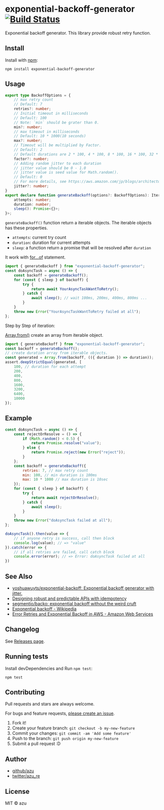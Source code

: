 # exponential-backoff-generator [![Build Status](https://travis-ci.org/azu/exponential-backoff-generator.svg?branch=master)](https://travis-ci.org/azu/exponential-backoff-generator)

Exponential backoff generator. This library provide robust retry function.

## Install

Install with [npm](https://www.npmjs.com/):

    npm install exponential-backoff-generator

## Usage

```ts
export type BackoffOptions = {
    // max retry count
    // Default: 7
    retries?: number;
    // Initial timeout in milliseconds
    // Default: 100
    // Note: `min` should be grater than 0.
    min?: number;
    // max timeout in milliseconds
    // Default: 10 * 1000(10 seconds)
    max?: number;
    // Timeout will be multiplied by Factor.
    // Default: 2
    // Default durations are 2 * 100, 4 * 100, 8 * 100, 16 * 100, 32 * 100
    factor?: number;
    // Adding random jitter to each duration
    // jitter value should be 0 - 1.0
    // jitter value is seed value for Math.random().
    // Default: 0
    // For more details, see https://aws.amazon.com/jp/blogs/architecture/exponential-backoff-and-jitter/
    jitter?: number;
}
export declare function generateBackoff(options?: BackoffOptions): IterableIterator<{
    attempts: number;
    duration: number;
    sleep(): Promise<{}>;
}>;
```

`generateBackoff()` function return a iterable objects.
The iterable objects has these properties.

- `attempts`: current try count
- `duration`: duration for current attempts
- `sleep`: a function return a promise that will be resolved after `duration`

It work with [for...of](https://developer.mozilla.org/en-US/docs/Web/JavaScript/Reference/Statements/for...of) statement.

```js
import { generateBackoff } from "exponential-backoff-generator";
const doAsyncTask = async () => {
    const backoff = generateBackoff();
    for (const { sleep } of backoff) {
        try {
            return await YourAsyncTaskWantToRetry();
        } catch {
            await sleep(); // wait 100ms, 200ms, 400ms, 800ms ...
        }
    }
    throw new Error("YourAsyncTaskWantToRetry failed at all");
};
```

Step by Step of iteration:

[Array​.from()](https://developer.mozilla.org/en-US/docs/Web/JavaScript/Reference/Global_Objects/Array/from) create an array from iterable object.

```js
import { generateBackoff } from "exponential-backoff-generator";
const backoff = generateBackoff();
// create duration array from iterable objects.
const generated = Array.from(backoff, (({ duration }) => duration));
assert.deepStrictEqual(generated, [
    100, // duration for each attempt
    200,
    400,
    800,
    1600,
    3200,
    6400,
    10000
});
```


## Example

```js
const doAsyncTask = async () => {
    const rejectOrResolve = () => {
        if (Math.random() < 0.5) {
            return Promise.resolve("value");
        } else {
            return Promise.reject(new Error("reject"));
        }
    };
    const backoff = generateBackoff({
        retries: 7, // max retry count
        min: 100, // min duration is 100ms
        max: 10 * 1000 // max duration is 10sec
    });
    for (const { sleep } of backoff) {
        try {
            return await rejectOrResolve();
        } catch {
            await sleep();
        }
    }
    throw new Error("doAsyncTask failed at all");
};

doAsyncTask().then(value => {
    // if anyone retry is success, call then block
    console.log(value); // => "value"
}).catch(error => {
    // if all retries are failed, call catch block
    console.error(error); // => Error: doAsyncTask failed at all
})
````

## See Also

- [yoshuawuyts/exponential-backoff: Exponential backoff generator with jitter.](https://github.com/yoshuawuyts/exponential-backoff)
- [Designing robust and predictable APIs with idempotency](https://stripe.com/ja-us/blog/idempotency)
- [segmentio/backo: exponential backoff without the weird cruft](https://github.com/segmentio/backo)
- [Exponential backoff - Wikipedia](https://en.wikipedia.org/wiki/Exponential_backoff)
- [Error Retries and Exponential Backoff in AWS - Amazon Web Services](https://docs.aws.amazon.com/general/latest/gr/api-retries.html)

## Changelog

See [Releases page](https://github.com/azu/exponential-backoff-generator/releases).

## Running tests

Install devDependencies and Run `npm test`:

    npm test

## Contributing

Pull requests and stars are always welcome.

For bugs and feature requests, [please create an issue](https://github.com/azu/exponential-backoff-generator/issues).

1. Fork it!
2. Create your feature branch: `git checkout -b my-new-feature`
3. Commit your changes: `git commit -am 'Add some feature'`
4. Push to the branch: `git push origin my-new-feature`
5. Submit a pull request :D

## Author

- [github/azu](https://github.com/azu)
- [twitter/azu_re](https://twitter.com/azu_re)

## License

MIT © azu
